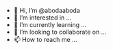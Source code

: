 - 👋 Hi, I’m @abodaaboda
- 👀 I’m interested in ...
- 🌱 I’m currently learning ...
- 💞️ I’m looking to collaborate on ...
- 📫 How to reach me ...

<!---
abodaaboda/abodaaboda is a ✨ special ✨ repository because its `README.md` (this file) appears on your GitHub profile.
You can click the Preview link to take a look at your changes.
--->
